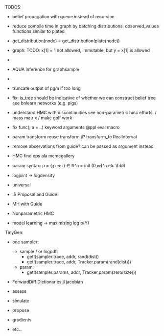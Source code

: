 TODOS:

- belief propagation with queue instead of recursion
- reduce compile time in graph by batching distributions, observed_values functions similar to plated
- get_distribution(node) = get_distribution(plate(node))

- graph: TODO: x[1] = 1 not allowed, immutable, but y = x[1] is allowed
- 
- AQUA inference for graphsample
- 
- truncate output of pgm if too long
- fix: is_tree should be indicative of whether we can construct belief tree see bnlearn networks (e.g. pigs)

- understand HMC with discontinuities see non-parametric hmc efforts. / mass matrix / make golf work

- fix func(; a = ..) keyword arguments @ppl eval macro
- param transform reuse transform.jl? transform_to RealInterval
- remove observations from guide? can be passed as argument instead
- HMC find eps ala mcmcgallery

- param syntax: p = {:p => i} ∈ ℝ^n = init (0,∞)^n etc \bbR

- logjoint -> logdensity

- universal
- IS Proposal and Guide
- MH with Guide
- Nonparametric HMC

- model learning -> maximising log p(Y)

TinyGen:
- one sampler:
  - sample / or logpdf:
    - get!(sampler.trace, addr, rand(dist))
    - get!(sampler.trace, addr, Tracker.param(rand(dist)))
  - param: 
    - get!(sampler.params, addr, Tracker.param(zero(size)))
- ForwardDiff Dictionaries.jl jacobian

- assess
- simulate
- propose
- gradients
- etc...